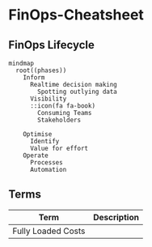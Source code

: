 # FinOps-Cheatsheet

## FinOps Lifecycle

```mermaid
mindmap
  root((phases))
    Inform
      Realtime decision making
        Spotting outlying data
      Visibility
      ::icon(fa fa-book)
        Consuming Teams
        Stakeholders 

    Optimise
      Identify
      Value for effort
    Operate
      Processes
      Automation
```

## Terms

Term | Description
---- | -----------
Fully Loaded Costs | 
